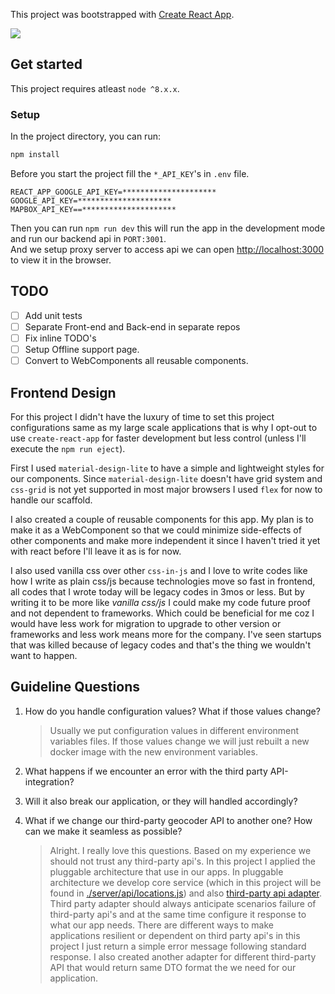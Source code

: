 This project was bootstrapped with [Create React App](https://github.com/facebook/create-react-app).

![](demo.gif)

## Get started

This project requires atleast `node ^8.x.x`.

### Setup
In the project directory, you can run:

```bash
npm install
```

Before you start the project fill the `*_API_KEY`'s in `.env` file.

```text
REACT_APP_GOOGLE_API_KEY=*********************
GOOGLE_API_KEY=*********************
MAPBOX_API_KEY==*********************
```

Then you can run `npm run dev` this will run the app in the development mode and run our backend api in `PORT:3001`.<br>
And we setup proxy server to access api we can open [http://localhost:3000](http://localhost:3000) to view it in the browser.

## TODO

* [ ] Add unit tests
* [ ] Separate Front-end and Back-end in separate repos
* [ ] Fix inline TODO's
* [ ] Setup Offline support page.
* [ ] Convert to WebComponents all reusable components.

## Frontend Design

For this project I didn't have the luxury of time to set this project configurations same as my large scale applications that is why I opt-out to use `create-react-app` for faster development but less control (unless I'll execute the `npm run eject`).

First I used `material-design-lite` to have a simple and lightweight styles for our components.
Since `material-design-lite` doesn't have grid system and `css-grid` is not yet supported in most major browsers I used `flex` for now to handle our scaffold.

I also created a couple of reusable components for this app. My plan is to make it as a WebComponent so that we could minimize side-effects of other components and make more independent it since I haven't tried it yet with react before I'll leave it as is for now.

I also used vanilla css over other `css-in-js` and I love to write codes like how I write as plain css/js because technologies move so fast in frontend, all codes that I wrote today will be legacy codes in 3mos or less. But by writing it to be more like *vanilla css/js* I could make my code future proof and not dependent to frameworks. Which could be beneficial for me coz I would have less work for migration to upgrade to other version or frameworks and less work means more for the company. I've seen startups that was killed because of legacy codes and that's the thing we wouldn't want to happen.

## Guideline Questions

1. How do you handle configuration values? What if those values change?
    > Usually we put configuration values in different environment variables files. If those values change we will just rebuilt a new docker image with the new environment variables.

2. What happens if we encounter an error with the third party API-integration?
3. Will it also break our application, or they will handled accordingly?
4. What if we change our third-party geocoder API to another one? How can we make it seamless as possible?
    > Alright. I really love this questions. Based on my experience we should not trust any third-party api's. In this project I applied the pluggable architecture that use in our apps. In pluggable architecture we develop core service (which in this project will be found in [./server/api/locations.js](./server/api/locations.js)) and also [third-party api adapter](./server/api/google-api-adapter.js). Third party adapter should always anticipate scenarios failure of third-party api's and at the same time configure it response to what our app needs. There are different ways to make applications resilient or dependent on third party api's in this project I just return a simple error message following standard response. I also created another adapter for different third-party API that would return same DTO format the we need for our application.
